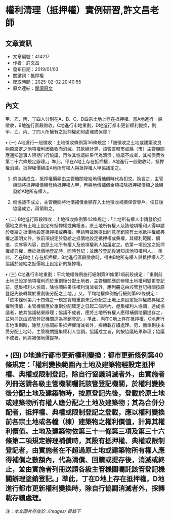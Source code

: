 # 權利清理（抵押權）實例研習,許文昌老師

## 文章資訊
- 文章編號：414217
- 作者：許文昌
- 發布日期：2019/01/03
- 關鍵詞：抵押權
- 爬取時間：2025-02-02 20:40:55
- 原文連結：[閱讀原文](https://real-estate.get.com.tw/Columns/detail.aspx?no=414217)

## 內文
甲、乙、丙、丁四人分別在A、B、C、D四宗土地上存在抵押權。當A地進行一般徵收，B地進行區段徵收，C地進行市地重劃，D地進行都市更新權利變換，則甲、乙、丙、丁四人所擁有之抵押權如何處理或保障？

• (一) A地進行一般徵收：土地徵收條例第36條規定：「被徵收之土地或建築改良物原設定之他項權利因徵收而消滅。其款額計算，該管直轄巿或縣（巿）主管機關應通知當事人限期自行協議，再依其協議結果代為清償；協議不成者，其補償費依第二十六條規定辦理。」準此，甲在A地上存在抵押權，A地進行一般徵收時，抵押權消滅。抵押權價額由A地所有權人與抵押權人甲協議定之。

1. 倘協議成立，抵押權價額由主管機關發給地價補償時代為扣交。換言之，主管機關將抵押權價額發給抵押權人甲，再將地價補償金額扣除抵押權價額之餘額發給A地所有權人。

2. 倘協議不成立，主管機關將地價補償金額存入土地徵收補償保管專戶。俟日後協議成立，再領取之。

• (二) B地進行區段徵收：土地徵收條例第42條規定：「土地所有權人申請發給抵價地之原有土地上設定有抵押權或典權者，原土地所有權人及該他項權利人得申請於發給之抵價地設定抵押權或典權，申請時並應提出同意塗銷原有土地抵押權或典權之證明文件。依前項規定於發給之抵價地設定抵押權或典權，其權利範圍、價值、次序等內容，由原土地所有權人及他項權利人協議定之。依第一項設定之抵押權或典權，應於抵價地登記時，同時登記；並應於登記後通知該他項權利人。」準此，乙在B地上存在抵押權，B地進行區段徵收時，得由B地所有權人與抵押權人乙協議於發給之抵價地上設定新的抵押權。

• (三) C地進行市地重劃：平均地權條例施行細則第91條第1項前段規定：「重劃前土地已設定他項權利而於重劃後分配土地者，主管機關應於辦理土地權利變更登記前，邀集權利人協調，除協調結果該權利消滅者外，應列冊送由該管登記機關按原登記先後轉載於重劃後分配之土地。」又，平均地權條例施行細則第92條規定：「依本條例第六十四條之一規定實施重劃未受分配之土地上原設定抵押權或典權之權利價值，主管機關應於重劃分配確定之日起二個月內，邀集權利人協調，達成協議者，依其協議結果辦理；協議不成者，應將土地所有權人應得補償地價提存之，並列冊送由該管登記機關逕為塗銷登記。」準此，丙在C地上存在抵押權，C地進行市地重劃時，除雙方協調結果抵押權消滅者外，採轉載存續處理。另，倘重劃後未受分配土地時，主管機關邀集權利人協調，協議成立者，則按協議結果辦理；協議不成者，則將補償地價提存。

• (四) D地進行都市更新權利變換：都市更新條例第40條規定：「權利變換範圍內土地及建築物經設定抵押權、典權或限制登記，除自行協議消滅者外，由實施者列冊送請各級主管機關囑託該管登記機關，於權利變換後分配土地及建築物時，按原登記先後，登載於原土地或建築物所有權人應分配之土地及建築物；其為合併分配者，抵押權、典權或限制登記之登載，應以權利變換前各宗土地或各幢（棟）建築物之權利價值，計算其權利價值。土地及建築物依第三十一條第三項及第三十六條第二項規定辦理補償時，其設有抵押權、典權或限制登記者，由實施者在不超過原土地或建築物所有權人應得補償之數額內，代為清償、回贖或提存後，消滅或終止，並由實施者列冊送請各級主管機關囑託該管登記機關辦理塗銷登記。」準此，丁在D地上存在抵押權，D地進行都市更新權利變換時，除自行協調消滅者外，採轉載存續處理。
---
*注：本文圖片存放於 ./images/ 目錄下*
